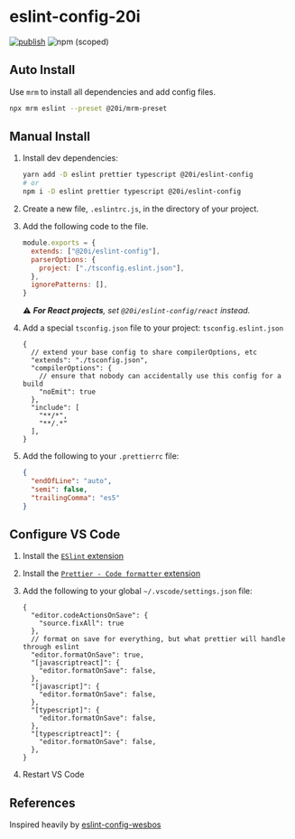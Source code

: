 # eslint-config-20i

[![publish](https://github.com/twentyideas/eslint-config-20i/actions/workflows/publish.yml/badge.svg)](https://github.com/twentyideas/eslint-config-20i/actions/workflows/publish.yml)
![npm (scoped)](https://img.shields.io/npm/v/@20i/eslint-config)

## Auto Install

Use `mrm` to install all dependencies and add config files.

```sh
npx mrm eslint --preset @20i/mrm-preset
```

## Manual Install

1. Install dev dependencies:

    ```sh
    yarn add -D eslint prettier typescript @20i/eslint-config
    # or
    npm i -D eslint prettier typescript @20i/eslint-config
    ```

2. Create a new file, `.eslintrc.js`, in the directory of your project.
3. Add the following code to the file.

    ```js
    module.exports = {
      extends: ["@20i/eslint-config"],
      parserOptions: {
        project: ["./tsconfig.eslint.json"],
      },
      ignorePatterns: [],
    }
    ```

    ⚠️ _**For React projects**, set `@20i/eslint-config/react` instead._

4. Add a special `tsconfig.json` file to your project: `tsconfig.eslint.json`

    ```jsonc
    {
      // extend your base config to share compilerOptions, etc
      "extends": "./tsconfig.json",
      "compilerOptions": {
        // ensure that nobody can accidentally use this config for a build
        "noEmit": true
      },
      "include": [
        "**/*",
        "**/.*"
      ],
    }
    ```

5. Add the following to your `.prettierrc` file:

    ```json
    {
      "endOfLine": "auto",
      "semi": false,
      "trailingComma": "es5"
    }
    ```

## Configure VS Code

[1]: https://marketplace.visualstudio.com/items?itemName=dbaeumer.vscode-eslint
[2]: https://marketplace.visualstudio.com/items?itemName=esbenp.prettier-vscode

1. Install the [`ESlint` extension][1]
2. Install the [`Prettier - Code formatter` extension][2]
3. Add the following to your global `~/.vscode/settings.json` file:

    ```jsonc
    {
      "editor.codeActionsOnSave": {
        "source.fixAll": true
      },
      // format on save for everything, but what prettier will handle through eslint
      "editor.formatOnSave": true,
      "[javascriptreact]": {
        "editor.formatOnSave": false,
      },
      "[javascript]": {
        "editor.formatOnSave": false,
      },
      "[typescript]": {
        "editor.formatOnSave": false,
      },
      "[typescriptreact]": {
        "editor.formatOnSave": false,
      },
    }
    ```

4. Restart VS Code

## References

Inspired heavily by [eslint-config-wesbos](https://github.com/wesbos/eslint-config-wesbos)
